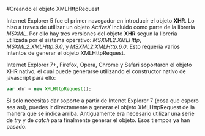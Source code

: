 #Creando el objeto XMLHttpRequest

Internet Explorer 5 fue el primer navegador en introducir el objeto **XHR**. Lo hizo a traves de utilizar un objeto _ActiveX_ incluido como parte de la libreria _MSXML_. Por ello hay tres versiones del objeto **XHR** segun la libreria utilizada por el sistema operativo: _MSXML2.XMLHttp_, _MSXML2.XMLHttp.3.0_, y _MSXML2.XMLHttp.6.0_. Esto requeria varios intentos de generar el objeto XMLHttpRequest.

Internet Explorer 7+, Firefox, Opera, Chrome y Safari soportaron el objeto XHR nativo, el cual puede generarse utilizando el constructor nativo de javascript para ello:

```javascript
var xhr = new XMLHttpRequest();
```

Si solo necesitas dar soporte a partir de Intenet Explorer 7 (cosa que espero sea asi), puedes ir directamente a generar el objeto XMLHttpRequest de la manera que se indica arriba. Antiguamente era necesario utilizar una serie de _try_ y de _catch_ para finalmente generar el objeto. Esos tiempos ya han pasado.
